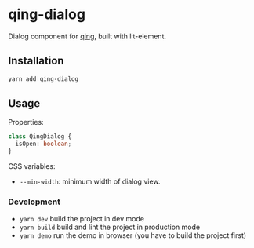 # qing-dialog

Dialog component for [qing](https://github.com/mgenware/qing), built with lit-element.

## Installation

```sh
yarn add qing-dialog
```

## Usage

Properties:

```typescript
class QingDialog {
  isOpen: boolean;
}
```

CSS variables:

- `--min-width`: minimum width of dialog view.

### Development

- `yarn dev` build the project in dev mode
- `yarn build` build and lint the project in production mode
- `yarn demo` run the demo in browser (you have to build the project first)
